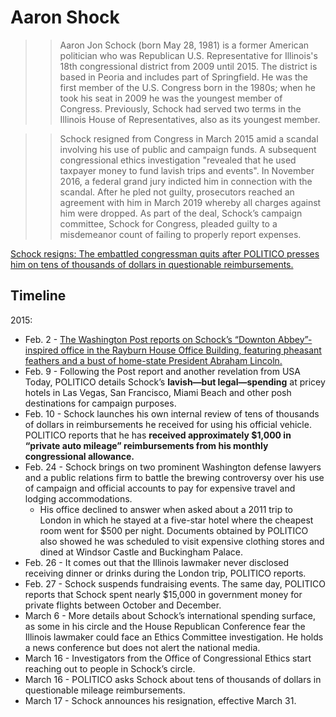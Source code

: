 # Aaron Shock

>> Aaron Jon Schock (born May 28, 1981) is a former American politician who was Republican U.S. Representative for Illinois's 18th congressional district from 2009 until 2015. The district is based in Peoria and includes part of Springfield. He was the first member of the U.S. Congress born in the 1980s; when he took his seat in 2009 he was the youngest member of Congress. Previously, Schock had served two terms in the Illinois House of Representatives, also as its youngest member.

>> Schock resigned from Congress in March 2015 amid a scandal involving his use of public and campaign funds. A subsequent congressional ethics investigation "revealed that he used taxpayer money to fund lavish trips and events". In November 2016, a federal grand jury indicted him in connection with the scandal. After he pled not guilty, prosecutors reached an agreement with him in March 2019 whereby all charges against him were dropped. As part of the deal, Schock’s campaign committee, Schock for Congress, pleaded guilty to a misdemeanor count of failing to properly report expenses. 

[Schock resigns: The embattled congressman quits after POLITICO presses him on tens of thousands of dollars in questionable reimbursements.](https://www.politico.com/story/2015/03/aaron-schock-resigns-116153)

## Timeline

2015:

- Feb. 2 - [The Washington Post reports on Schock’s “Downton Abbey”-inspired office in the Rayburn House Office Building, featuring pheasant feathers and a bust of home-state President Abraham Lincoln.](https://www.washingtonpost.com/lifestyle/style/hes-got-a-downton-abbey-inspired-office-but-rep-aaron-schock-wont-talk-about-it/2015/02/02/1d3f1466-ab1f-11e4-abe8-e1ef60ca26de_story.html)
- Feb. 9 - Following the Post report and another revelation from USA Today, POLITICO details Schock’s **lavish—but legal—spending** at pricey hotels in Las Vegas, San Francisco, Miami Beach and other posh destinations for campaign purposes.
- Feb. 10 - Schock launches his own internal review of tens of thousands of dollars in reimbursements he received for using his official vehicle. POLITICO reports that he has **received approximately $1,000 in “private auto mileage” reimbursements from his monthly congressional allowance.**
- Feb. 24 - Schock brings on two prominent Washington defense lawyers and a public relations firm to battle the brewing controversy over his use of campaign and official accounts to pay for expensive travel and lodging accommodations.
  - His office declined to answer when asked about a 2011 trip to London in which he stayed at a five-star hotel where the cheapest room went for $500 per night. Documents obtained by POLITICO also showed he was scheduled to visit expensive clothing stores and dined at Windsor Castle and Buckingham Palace.
- Feb. 26 - It comes out that the Illinois lawmaker never disclosed receiving dinner or drinks during the London trip, POLITICO reports.
- Feb. 27 - Schock suspends fundraising events. The same day, POLITICO reports that Schock spent nearly $15,000 in government money for private flights between October and December.
- March 6 - More details about Schock’s international spending surface, as some in his circle and the House Republican Conference fear the Illinois lawmaker could face an Ethics Committee investigation. He holds a news conference but does not alert the national media.
- March 16 - Investigators from the Office of Congressional Ethics start reaching out to people in Schock’s circle.
- March 16 - POLITICO asks Schock about tens of thousands of dollars in questionable mileage reimbursements.
- March 17 - Schock announces his resignation, effective March 31.
